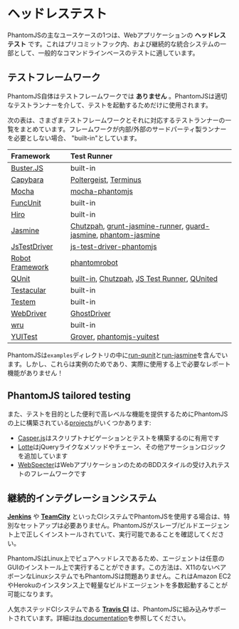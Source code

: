 # ヘッドレステスト

PhantomJSの主なユースケースの1つは、Webアプリケーションの **ヘッドレステスト** です。これはプリコミットフック内、および継続的な統合システムの一部として、一般的なコマンドラインベースのテストに適しています。
<!-- One major use case of PhantomJS is **headless testing** of web applications. It is suitable for general command-line based testing, within a precommit hook, and as part of a continuous integration system. -->

## テストフレームワーク
<!-- ## Test Frameworks -->

PhantomJS自体はテストフレームワークでは **ありません** 。PhantomJSは適切なテストランナーを介して、テストを起動するためだけに使用されます。
<!-- PhantomJS itself is **not** a test framework, it is only used to launch the tests via a suitable test runner. -->

次の表は、さまざまテストフレームワークとそれに対応するテストランナーの一覧をまとめています。フレームワークが内部/外部のサードパーティ製ランナーを必要としない場合、 "built-in"としています。
<!-- The following table summarizes the list of various test frameworks and the corresponding test runners. If the framework does not need an external/third-party runner, it is marked as "built-in". -->

| Framework  | Test Runner |
|:-----------|:------------|
| [Buster.JS](http://busterjs.org)| built-in|
| [Capybara](http://jnicklas.github.com/capybara) |[Poltergeist](https://github.com/jonleighton/poltergeist), [Terminus](http://terminus.jcoglan.com)
| [Mocha](http://visionmedia.github.com/mocha) | [mocha-phantomjs](http://metaskills.net/mocha-phantomjs) |
| [FuncUnit](http://funcunit.com) | built-in|
| [Hiro](http://hirojs.com) | built-in|
| [Jasmine](https://github.com/pivotal/jasmine) | [Chutzpah](http://chutzpah.codeplex.com), [grunt-jasmine-runner](https://github.com/jasmine-contrib/grunt-jasmine-runner), [guard-jasmine](https://github.com/netzpirat/guard-jasmine), [phantom-jasmine](https://github.com/jcarver989/phantom-jasmine)|
| [JsTestDriver](http://code.google.com/p/js-test-driver/) | [js-test-driver-phantomjs](https://github.com/larrymyers/js-test-driver-phantomjs) |
| [Robot Framework](http://code.google.com/p/robotframework/) | [phantomrobot](https://github.com/datakurre/phantomrobot)|
| [QUnit](http://qunitjs.com) | [built-in](https://github.com/jquery/qunit/tree/master/addons/phantomjs), [Chutzpah](http://chutzpah.codeplex.com), [JS Test Runner](http://js-testrunner.codehaus.org), [QUnited](http://github.com/aaronroyer/qunited)|
| [Testacular](http://vojtajina.github.com/testacular) | built-in |
| [Testem](https://github.com/airportyh/testem) | built-in |
| [WebDriver](http://dvcs.w3.org/hg/webdriver/raw-file/tip/webdriver-spec.html) | [GhostDriver](https://github.com/detro/ghostdriver)|
| [wru](https://github.com/WebReflection/wru) | built-in|
| [YUITest](http://yuilibrary.com/projects/yuitest) | [Grover](https://github.com/davglass/grover), [phantomjs-yuitest](https://github.com/metafeather/phantomjs-yuitest) |

PhantomJSは`examples`ディレクトリの中に[run-qunit](https://github.com/ariya/phantomjs/blob/master/examples/run-qunit.js)と[run-jasmine](https://github.com/ariya/phantomjs/blob/master/examples/run-jasmine.js)を含んでいます。しかし、これらは実例のためであり、実際に使用する上で必要なレポート機能がありません！
<!-- PhantomJS includes [run-qunit](https://github.com/ariya/phantomjs/blob/master/examples/run-qunit.js) and [run-jasmine](https://github.com/ariya/phantomjs/blob/master/examples/run-jasmine.js) in its `examples` subdirectory. However, these are for illustration purposes and lack important reporting features necessary for real-world uses! -->

## PhantomJS tailored testing

また、テストを目的とした便利で高レベルな機能を提供するためにPhantomJSの上に構築されている[projects](./Related-Projects.md)がいくつかあります:
<!-- In addition, there are [[projects|Related Projects]] which are built on top of PhantomJS to provide convenient high-level functionality for testing purposes: -->

* [Casper.js](http://casperjs.org)はスクリプトナビゲーションとテストを構築するのに有用です
* [Lotte](https://github.com/StanAngeloff/lotte)はjQueryライクなメソッドやチェーン、その他アサーションロジックを追加しています
* [WebSpecter](https://github.com/jgonera/webspecter)はWebアプリケーションのためのBDDスタイルの受け入れテストのフレームワークです

<!-- * [Casper.js](http://casperjs.org) is useful to build scripted navigation and testing -->
<!-- * [Lotte](https://github.com/StanAngeloff/lotte) adds jQuery-like methods, chaining, and more assertion logic -->
<!-- * [WebSpecter](https://github.com/jgonera/webspecter) is a BDD-style acceptance test framework for web applications -->

## 継続的インテグレーションシステム
<!-- ## Continuous Integration Systems -->

**[Jenkins](http://jenkins-ci.org/)** や **[TeamCity](http://www.jetbrains.com/teamcity/)** といったCIシステムでPhantomJSを使用する場合は、特別なセットアップは必要ありません。PhantomJSがスレーブ/ビルドエージェント上で正しくインストールされていて、実行可能であることを確認してください。
<!-- Using PhantomJS with CI system such as **[Jenkins](http://jenkins-ci.org/)** or **[TeamCity](http://www.jetbrains.com/teamcity/)** does not require special setup. Make sure PhantomJS is installed properly on the slave/build agent and it is ready to go. -->

PhantomJSはLinux上でピュアヘッドレスであるため、エージェントは任意のGUIのインストール上で実行することができます。この方法は、X11のないベアボーンなLinuxシステムでもPhantomJSは問題ありません。これはAmazon EC2やHerokuのインスタンス上で軽量なビルドエージェントを多数起動することが可能になります。
<!-- Since PhantomJS is purely headless on Linux, the agent can run on an installation with any GUI. This means, a barebone Linux system without X11 is not a problem for PhantomJS. It makes it possible to spawn light build agents on Amazon EC2 or Heroku instances. -->

人気ホステッドCIシステムである **[Travis CI](http://about.travis-ci.org/)** は、PhantomJSに組み込みサポートされています。詳細は[its documentation](http://about.travis-ci.org/docs/user/gui-and-headless-browsers/)を参照してください。
<!-- **[Travis CI](http://about.travis-ci.org/)**, a popular hosted CI system, has built-in support for PhantomJS. See [its documentation](http://about.travis-ci.org/docs/user/gui-and-headless-browsers/) for details. -->